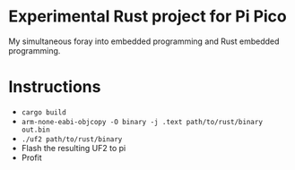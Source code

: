 # Experimental Rust project for Pi Pico
My simultaneous foray into embedded programming and Rust embedded programming.

# Instructions
* `cargo build`
* `arm-none-eabi-objcopy -O binary -j .text path/to/rust/binary out.bin`
* `./uf2 path/to/rust/binary`
* Flash the resulting UF2 to pi
* Profit
